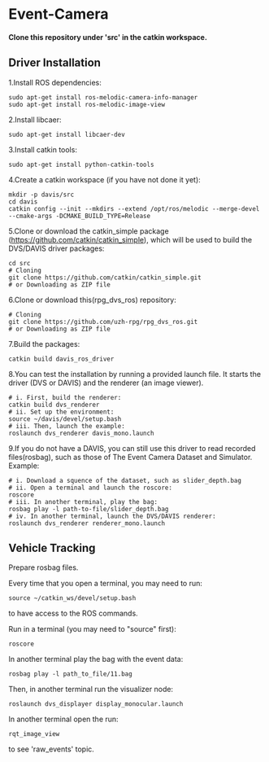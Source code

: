 # Event-Camera

#### Clone this repository under 'src' in the catkin workspace.

## Driver Installation

1.Install ROS dependencies:
```
sudo apt-get install ros-melodic-camera-info-manager
sudo apt-get install ros-melodic-image-view
```
2.Install libcaer:
```
sudo apt-get install libcaer-dev
```
3.Install catkin tools:
```
sudo apt-get install python-catkin-tools
```
4.Create a catkin workspace (if you have not done it yet):
```
mkdir -p davis/src
cd davis
catkin config --init --mkdirs --extend /opt/ros/melodic --merge-devel --cmake-args -DCMAKE_BUILD_TYPE=Release
```
5.Clone or download the catkin_simple package (https://github.com/catkin/catkin_simple), which will be used to build the DVS/DAVIS driver packages:
```
cd src
# Cloning
git clone https://github.com/catkin/catkin_simple.git
# or Downloading as ZIP file
```

6.Clone or download this(rpg_dvs_ros) repository:
```
# Cloning
git clone https://github.com/uzh-rpg/rpg_dvs_ros.git
# or Downloading as ZIP file
```
7.Build the packages:
```
catkin build davis_ros_driver
```

8.You can test the installation by running a provided launch file. It starts the driver (DVS or DAVIS) and the renderer (an image viewer).
```
# i. First, build the renderer:
catkin build dvs_renderer
# ii. Set up the environment:
source ~/davis/devel/setup.bash
# iii. Then, launch the example:
roslaunch dvs_renderer davis_mono.launch
```
9.If you do not have a DAVIS, you can still use this driver to read recorded files(rosbag), such as those of The Event Camera Dataset and Simulator. Example:
```
# i. Download a squence of the dataset, such as slider_depth.bag
# ii. Open a terminal and launch the roscore:
roscore
# iii. In another terminal, play the bag:
rosbag play -l path-to-file/slider_depth.bag
# iv. In another terminal, launch the DVS/DAVIS renderer:
roslaunch dvs_renderer renderer_mono.launch 
```

## Vehicle Tracking
Prepare rosbag files.

Every time that you open a terminal, you may need to run:

	source ~/catkin_ws/devel/setup.bash

to have access to the ROS commands.

Run in a terminal (you may need to "source" first):

	roscore

In another terminal play the bag with the event data:

	rosbag play -l path_to_file/11.bag

Then, in another terminal run the visualizer node:

	roslaunch dvs_displayer display_monocular.launch

In another terminal open the run:

	rqt_image_view
to see 'raw_events' topic.
